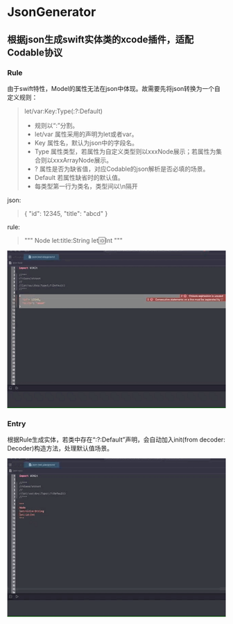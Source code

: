 # JsonGenerator
## 根据json生成swift实体类的xcode插件，适配Codable协议

### Rule
由于swift特性，Model的属性无法在json中体现。故需要先将json转换为一个自定义规则：

> let/var:Key:Type(:?:Default)
> - 规则以“:”分割。
> - let/var 属性采用的声明为let或者var。
> - Key 属性名，默认为json中的字段名。
> - Type 属性类型，若属性为自定义类型则以xxxNode展示；若属性为集合则以xxxArrayNode展示。
> - ?   属性是否为缺省值，对应Codable的json解析是否必填的场景。
> - Default 若属性缺省时的默认值。
> - 每类型第一行为类名，类型间以\n隔开


json:
>   {
>       "id": 12345,
>       "title": "abcd"
>   }

rule:
>   """
>   Node
>   let:title:String
>   let:id:Int
>   """

![Rule](./Rule.gif)

### Entry

根据Rule生成实体，若类中存在“:?:Default”声明，会自动加入init(from decoder: Decoder)构造方法，处理默认值场景。

![Entry](./Entry.gif)